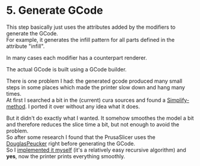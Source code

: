 # 5. Generate GCode

This step basically just uses the attributes added by the modifiers to generate the GCode.  
For example, it generates the infill pattern for all parts defined in the attribute "infill".

In many cases each modifier has a counterpart renderer.

The actual GCode is built using a GCode builder.

There is one problem I had:
the generated gcode produced many small steps in some places which made the printer slow down and hang many times.  
At first I searched a bit in the (current) cura sources and found a [Simplify-method](../data/layer.go).
I ported it over without any idea what it does.

But it didn't do exactly what I wanted. It somehow smoothes the model a bit and therefore reduces the slice time a bit,
but not enough to avoid the problem.  
So after some research I found that the PrusaSlicer uses the [DouglasPeucker](https://en.wikipedia.org/wiki/Ramer%E2%80%93Douglas%E2%80%93Peucker_algorithm) right before generating the GCode.  
So I [implemented it myself](../data/2d.go) (it's a relatively easy recursive algorithm) and __yes__, now the printer prints everything smoothly.